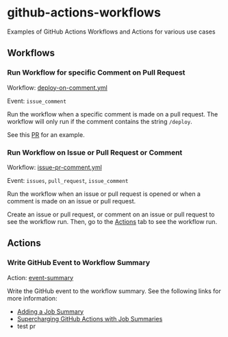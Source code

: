 # github-actions-workflows
Examples of GitHub Actions Workflows and Actions for various use cases

## Workflows

### Run Workflow for specific Comment on Pull Request
Workflow: [deploy-on-comment.yml](.github/workflows/deploy-on-comment.yml)

Event: `issue_comment`

Run the workflow when a specific comment is made on a pull request. The workflow will only run if the comment contains the string `/deploy`.

See this [PR](https://github.com/zirkelc/github-actions-workflows/pull/2) for an example.

### Run Workflow on Issue or Pull Request or Comment
Workflow: [issue-pr-comment.yml](.github/workflows/issue-pr-comment.yml)

Event: `issues`, `pull_request`, `issue_comment`

Run the workflow when an issue or pull request is opened or when a comment is made on an issue or pull request.

Create an issue or pull request, or comment on an issue or pull request to see the workflow run.
Then, go to the [Actions](https://github.com/zirkelc/github-actions-workflows/actions/workflows/issue-pr-comment.yml) tab to see the workflow run.

## Actions

### Write GitHub Event to Workflow Summary
Action: [event-summary](.github/actions/event-summary.yml)

Write the GitHub event to the workflow summary. See the following links for more information:
- [Adding a Job Summary](https://docs.github.com/en/actions/using-workflows/workflow-commands-for-github-actions#adding-a-job-summary)
- [Supercharging GitHub Actions with Job Summaries](https://github.blog/2022-05-09-supercharging-github-actions-with-job-summaries/)
- test pr
